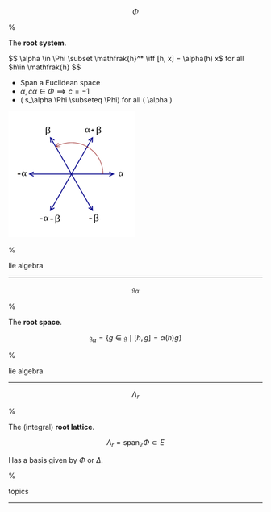 $$
\Phi
$$

%

The **root system**.

$$
\alpha \in \Phi \subset \mathfrak{h}^* \iff [h, x] = \alpha(h) x$ for all $h\in \mathfrak{h}
$$

- Span a Euclidean space 
- $\alpha, c\alpha \in \Phi \implies c=-1$
- \( s_\alpha \Phi \subseteq \Phi\) for all \( \alpha \)

![](2020-02-02-20-40-09.png)

%

lie algebra

---

$$
\mathfrak{g}_\alpha
$$

%

The **root space**.

$$
\mathfrak{g}_\alpha = \{g\in \mathfrak{g} \mid [h, g] = \alpha(h) g\}
$$

%

lie algebra

---



$$
\Lambda_r
$$

%

The (integral) **root lattice**.

$$
\Lambda_r = \mathrm{span}_{\mathbb{Z}}\Phi \subset E
$$

Has a basis given by $\Phi$ or $\Delta$.

%

topics

---




